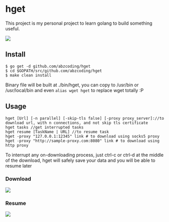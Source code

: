 # hget
This project is my personal project to learn golang to build something useful.

![](https://i.gyazo.com/641166ab79e196e35d1a0ef3f9befd80.png)


## Install

```
$ go get -d github.com/abzcoding/hget
$ cd $GOPATH/src/github.com/abzcoding/hget
$ make clean install
```

Binary file will be built at ./bin/hget, you can copy to /usr/bin or /usr/local/bin and even `alias wget hget` to replace wget totally :P

## Usage

```
hget [Url] [-n parallel] [-skip-tls false] [-proxy proxy_server]://to download url, with n connections, and not skip tls certificate
hget tasks //get interrupted tasks
hget resume [TaskName | URL] //to resume task
hget -proxy "127.0.0.1:12345" link # to download using socks5 proxy
hget -proxy "http://sample-proxy.com:8080" link # to download using http proxy
```

To interrupt any on-downloading process, just ctrl-c or ctrl-d at the middle of the download, hget will safely save your data and you will be able to resume later

### Download
![](https://i.gyazo.com/89009c7f02fea8cb4cbf07ee5b75da0a.gif)

### Resume
![](https://i.gyazo.com/caa69808f6377421cb2976f323768dc4.gif)


